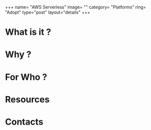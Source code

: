 +++
name= "AWS Serverless"
image= ""
category= "Platforms"
ring= "Adopt"
type="post"
layout="details"
+++
# What is it ?

# Why ?

# For Who ?

# Resources

# Contacts